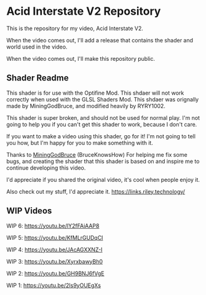 # Acid Interstate V2 Repository

This is the repository for my video, Acid Interstate V2.

When the video comes out, I'll add a release that contains the shader and world used in the video.

When the video comes out, I'll make this repository public.

## Shader Readme

This shader is for use with the Optifine Mod. This shdaer will not work correctly when used with the GLSL Shaders Mod.
This shdaer was orignally made by MiningGodBruce, and modified heavily by RYRY1002.

This shader is super broken, and should not be used for normal play.
I'm not going to help you if you can't get this shader to work, because I don't care.

If you want to make a video using this shader, go for it!
I'm not going to tell you how, but I'm happy for you to make something with it.

Thanks to [MiningGodBruce](https://www.youtube.com/user/MiningGodBruce) (BruceKnowsHow)
For helping me fix some bugs, and creating the shader that this shader is based on and inspire me to continue developing this video. 

I'd appreciate if you shared the original video, it's cool when people enjoy it.

Also check out my stuff, I'd appreciate it.
https://links.riley.technology/

## WIP Videos

WIP 6: https://youtu.be/lY2fFAiAAP8

WIP 5: https://youtu.be/KfMLrGUDqCI

WIP 4: https://youtu.be/JAcAGXXNZ-I

WIP 3: https://youtu.be/XyrxbawyBh0

WIP 2: https://youtu.be/GH9BNJ6fVgE

WIP 1: https://youtu.be/2ls9yOUEgXs
